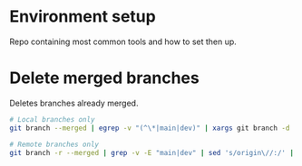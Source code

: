 # Environment setup
Repo containing most common tools and how to set then up.

# Delete merged branches
Deletes branches already merged.

```sh
# Local branches only
git branch --merged | egrep -v "(^\*|main|dev)" | xargs git branch -d
```

```sh
# Remote branches only
git branch -r --merged | grep -v -E "main|dev" | sed 's/origin\//:/' | xargs -n 1 git push origin
```
